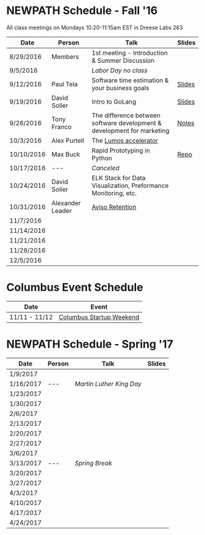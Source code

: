 # NEWPATH Schedule - Fall '16

All class meetings on Mondays 10:20-11:15am EST in Dreese Labs 263

Date | Person | Talk | Slides
-----|--------|------|-------
8/29/2016 | Members | 1st meeting - Introduction & Summer Discussion |
9/5/2016 |  | *Labor Day no class* |
9/12/2016 | Paul Tela | Software time estimation & your business goals | [Slides](https://docs.google.com/presentation/d/10mQTw00gzBIU9Nke-fSyrxhBQPgleuZ6UyNT_MYgDPk/edit#slide=id.gc6f9e470d_0_0)
9/19/2016 | David Soller | Intro to GoLang | [Slides](https://1drv.ms/p/s!AigG_yCNVYnRn_xwNaNVOb9LTLaT-Q)
9/26/2016 | Tony Franco | The difference between software development & development for marketing | [Notes](https://gist.github.com/3ygun/875ebe09d9afbc439f207862f04348cb)
10/3/2016 | Alex Purtell | The [Lumos accelerator](http://lumosinnovation.com/) |
10/10/2016 | Max Buck | Rapid Prototyping in Python | [Repo](https://github.com/buckmaxwell/pic-picker)
10/17/2016 | --- | *Canceled* |
10/24/2016 | David Soller | ELK Stack for Data Visualization, Preformance Monitoring, etc. |
10/31/2016 | Alexander Leader | [Aviso Retention](http://avisoretention.com/) |
11/7/2016 |  |  |
11/14/2016 |  |  |
11/21/2016 |  |  |
11/28/2016 |  |  |
12/5/2016 |  |  |

# Columbus Event Schedule
Date | Event
-----|------
11/11 - 11/12 | [Columbus Startup Weekend](https://www.eventbrite.com/e/startup-weekend-columbus-tickets-27475062652)

# NEWPATH Schedule - Spring '17
Date | Person | Talk | Slides
-----|--------|------|-------
1/9/2017 |  |  |
1/16/2017 | --- | *Martin Luther King Day* |
1/23/2017 |  |  | 
1/30/2017 |  |  | 
2/6/2017 |  |  | 
2/13/2017 |  |  |
2/20/2017 |  |  |
2/27/2017 |  |  |
3/6/2017 |  |  |
3/13/2017 | --- | *Spring Break* |
3/20/2017 |  |  |
3/27/2017 |  |  |
4/3/2017 |  |  |
4/10/2017 |  |  |
4/17/2017 |  |  |
4/24/2017 |  |  |
